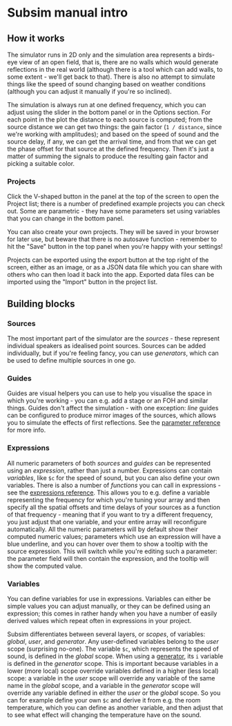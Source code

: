 # Subsim manual intro

## How it works

The simulator runs in 2D only and the simulation area represents a birds-eye
view of an open field, that is, there are no walls which would generate
reflections in the real world (although there is a tool which can add walls,
to some extent - we'll get back to that). There is also no attempt to simulate
things like the speed of sound changing based on weather conditions (although
you can adjust it manually if you're so inclined).

The simulation is always run at one defined frequency, which you can adjust
using the slider in the bottom panel or in the Options section. For each point
in the plot the distance to each source is computed; from the source distance
we can get two things: the gain factor (`1 / distance`, since we're working with
amplitudes); and based on the speed of sound and the source delay, if any, we
can get the arrival time, and from that we can get the phase offset for that
source at the defined frequency. Then it's just a matter of summing the signals
to produce the resulting gain factor and picking a suitable color.

### Projects

Click the V-shaped button in the panel at the top of the screen to open the
Project list; there is a number of predefined example projects you can check out.
Some are parametric - they have some parameters set using variables that you can
change in the bottom panel.

You can also create your own projects. They will be saved in your browser for
later use, but beware that there is no autosave function - remember to hit the
"Save" button in the top panel when you're happy with your settings!

Projects can be exported using the export button at the top right of the screen,
either as an image, or as a JSON data file which you can share with others who
can then load it back into the app. Exported data files can be imported using
the "Import" button in the project list.

## Building blocks

### Sources

The most important part of the simulator are the _sources_ - these represent
individual speakers as idealised point sources. Sources can be added
individually, but if you're feeling fancy, you can use _generators_, which can
be used to define multiple sources in one go.

### Guides

Guides are visual helpers you can use to help you visualise the space in which
you're working - you can e.g. add a stage or an FOH and similar things.
Guides don't affect the simulation - with one exception: _line_ guides can be
configured to produce mirror images of the sources, which allows you to simulate
the effects of first reflections. See the [parameter reference](params.md) for
more info.

### Expressions

All numeric parameters of both _sources_ and _guides_ can be represented using
an _expression_, rather than just a number. Expressions can contain _variables_,
like `$c` for the speed of sound, but you can also define your own variables.
There is also a number of _functions_ you can call in expressions - see the
[expressions reference](expressions.md). This allows you to e.g. define a
variable representing the frequency for which you're tuning your array and then
specify all the spatial offsets and time delays of your sources as a function of
that frequency - meaning that if you want to try a different frequency, you just
adjust that one variable, and your entire array will reconfigure automatically.
All the numeric parameters will by default show their computed numeric values;
parameters which use an expression will have a blue underline, and you can hover
over them to show a tooltip with the source expression. This will switch while
you're editing such a parameter: the parameter field will then contain the
expression, and the tooltip will show the computed value.

### Variables

You can define variables for use in expressions. Variables can either be simple
values you can adjust manually, or they can be defined using an expression; this
comes in rather handy when you have a number of easily derived values which
repeat often in expressions in your project.

Subsim differentiates between several layers, or _scopes_, of variables:
_global_, _user_, and _generator_. Any user-defined variables belong to the
_user_ scope (surprising no-one). The variable `$c`, which represents the speed
of sound, is defined in the _global_ scope. When using a [generator](generators.md),
its `i` variable is defined in the _generator_ scope. This is important because
variables in a lower (more local) scope override variables defined in a higher
(less local) scope: a variable in the _user_ scope will override any variable of
the same name in the _global_ scope, and a variable in the _generator_ scope
will override any variable defined in either the _user_ or the _global_ scope.
So you can for example define your own `$c` and derive it from e.g. the room
temperature, which you can define as another variable, and then adjust that to
see what effect will changing the temperature have on the sound.
